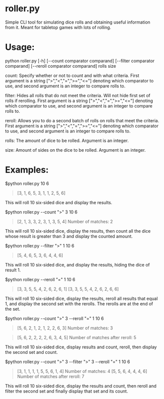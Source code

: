# roller.py
Simple CLI tool for simulating dice rolls and obtaining useful information from it. Meant for tabletop games with lots of rolling.

# Usage: 
python roller.py [-h] [--count comparator comparand] [--filter comparator comparand] [--reroll comparator comparand] rolls size

count: Specify whether or not to count and with what criteria. First argument is a string [">","<","=",">=","<="] denoting which comparator to use, and second argument is an integer to compare rolls to.

filter: Hides all rolls that do not meet the criteria. Will not hide first set of rolls if rerolling. First argument is a string [">","<","=",">=","<="] denoting which comparator to use, and second argument is an integer to compare rolls to.

reroll: Allows you to do a second batch of rolls on rolls that meet the criteria. First argument is a string [">","<","=",">=","<="] denoting which comparator to use, and second argument is an integer to compare rolls to.

rolls: The amount of dice to be rolled. Argument is an integer.

size: Amount of sides on the dice to be rolled. Argument is an integer.

# Examples:

$python roller.py 10 6
>[3, 1, 6, 5, 3, 1, 1, 2, 5, 6]

This will roll 10 six-sided dice and display the results.

$python roller.py --count ">" 3 10 6
>[2, 1, 3, 3, 2, 3, 1, 3, 5, 4]
>Number of matches: 2

This will roll 10 six-sided dice, display the results, then count all the dice whose result is greater than 3 and display the counted amount.

$python roller.py --filter ">" 1 10 6
>[5, 4, 6, 5, 3, 6, 4, 4, 6]

This will roll 10 six-sided dice, and display the results, hiding the dice of result 1.

$python roller.py --reroll "=" 1 10 6
>[3, 3, 5, 5, 4, 2, 6, 2, 6, 1]
>[3, 3, 5, 5, 4, 2, 6, 2, 6, 6]

This will roll 10 six-sided dice, display the results, reroll all results that equal 1, and display the second set with the rerolls. The rerolls are at the end of the set.

$python roller.py --count ">" 3 --reroll "=" 1 10 6
>[5, 6, 2, 1, 2, 1, 2, 2, 6, 3]
>Number of matches: 3

>[5, 6, 2, 2, 2, 2, 6, 3, 4, 5]
>Number of matches after reroll: 5

This will roll 10 six-sided dice, display results and count, reroll, then display the second set and count.

$python roller.py --count ">" 3 --filter ">" 3 --reroll "=" 1 10 6
>[3, 1, 1, 1, 1, 5, 5, 6, 1, 4]
>Number of matches: 4
>[5, 5, 6, 4, 4, 4, 6]
>Number of matches after reroll: 7

This will roll 10 six-sided dice, display the results and count, then reroll and filter the second set and finally display that set and its count.
